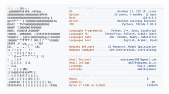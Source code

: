 <picture>
  <source srcset="https://raw.githubusercontent.com/mmazinjameel/mmazinjameel/main/dark_mode.svg?v=1742192070" media="(prefers-color-scheme: dark)">
  <img src="https://raw.githubusercontent.com/mmazinjameel/mmazinjameel/main/light_mode.svg?v=1742192070">
</picture>
